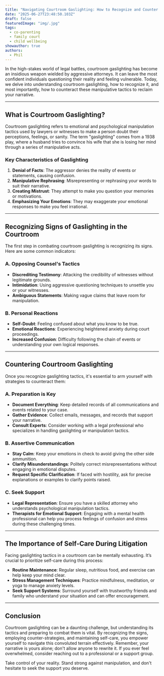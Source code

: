 ```yaml
---
title: "Navigating Courtroom Gaslighting: How to Recognize and Counter Manipulative Tactics"
date: "2025-06-27T23:48:50.103Z"
draft: false
featuredImage: "img/.jpg"
tags:
  - co-parenting
  - family court
  - child wellbeing
showauthor: true
authors:
  - Phil
---
```


 
In the high-stakes world of legal battles, courtroom gaslighting has become an insidious weapon wielded by aggressive attorneys. It can leave the most confident individuals questioning their reality and feeling vulnerable. Today, we delve into understanding courtroom gaslighting, how to recognize it, and most importantly, how to counteract these manipulative tactics to reclaim your narrative.

---  

## What is Courtroom Gaslighting?
Courtroom gaslighting refers to emotional and psychological manipulation tactics used by lawyers or witnesses to make a person doubt their perceptions, feelings, or sanity. The term "gaslighting" comes from a 1938 play, where a husband tries to convince his wife that she is losing her mind through a series of manipulative acts.

### Key Characteristics of Gaslighting  
1. **Denial of Facts**: The aggressor denies the reality of events or statements, causing confusion.  
2. **Manipulative Rephrasing**: Misrepresenting or rephrasing your words to suit their narrative.  
3. **Creating Mistrust**: They attempt to make you question your memories or motivations.  
4. **Emphasizing Your Emotions**: They may exaggerate your emotional responses to make you feel irrational.

---  

## Recognizing Signs of Gaslighting in the Courtroom
The first step in combating courtroom gaslighting is recognizing its signs. Here are some common indicators:

### A. Opposing Counsel's Tactics  
- **Discrediting Testimony**: Attacking the credibility of witnesses without legitimate grounds.  
- **Intimidation**: Using aggressive questioning techniques to unsettle you or your witnesses.  
- **Ambiguous Statements**: Making vague claims that leave room for manipulation.

### B. Personal Reactions  
- **Self-Doubt**: Feeling confused about what you know to be true.  
- **Emotional Reactions**: Experiencing heightened anxiety during court proceedings.  
- **Increased Confusion**: Difficulty following the chain of events or understanding your own logical responses.

---  

## Countering Courtroom Gaslighting  
Once you recognize gaslighting tactics, it's essential to arm yourself with strategies to counteract them:

### A. Preparation is Key  
- **Document Everything**: Keep detailed records of all communications and events related to your case.  
- **Gather Evidence**: Collect emails, messages, and records that support your narrative.  
- **Consult Experts**: Consider working with a legal professional who specializes in handling gaslighting or manipulation tactics.

### B. Assertive Communication  
- **Stay Calm**: Keep your emotions in check to avoid giving the other side ammunition.  
- **Clarify Misunderstandings**: Politely correct misrepresentations without engaging in emotional disputes.  
- **Request Specific Clarification**: If faced with hostility, ask for precise explanations or examples to clarify points raised.

### C. Seek Support  
- **Legal Representation**: Ensure you have a skilled attorney who understands psychological manipulation tactics.  
- **Therapists for Emotional Support**: Engaging with a mental health professional can help you process feelings of confusion and stress during these challenging times.

---  

## The Importance of Self-Care During Litigation  
Facing gaslighting tactics in a courtroom can be mentally exhausting. It’s crucial to prioritize self-care during this process:

- **Routine Maintenance**: Regular sleep, nutritious food, and exercise can help keep your mind clear.  
- **Stress Management Techniques**: Practice mindfulness, meditation, or yoga to manage anxiety levels.  
- **Seek Support Systems**: Surround yourself with trustworthy friends and family who understand your situation and can offer encouragement.

---  

## Conclusion  
Courtroom gaslighting can be a daunting challenge, but understanding its tactics and preparing to combat them is vital. By recognizing the signs, employing counter-strategies, and maintaining self-care, you empower yourself to navigate this convoluted terrain effectively. Remember, your narrative is yours alone; don't allow anyone to rewrite it. If you ever feel overwhelmed, consider reaching out to a professional or a support group.  

Take control of your reality. Stand strong against manipulation, and don't hesitate to seek the support you deserve.

